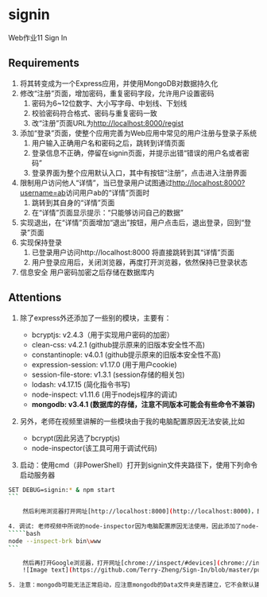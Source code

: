 # signin
Web作业11 Sign In
## Requirements
1. 将其转变成为一个Express应用，并使用MongoDB对数据持久化
2. 修改“注册”页面，增加密码，重复密码字段，允许用户设置密码
    1. 密码为6~12位数字、大小写字母、中划线、下划线
    2. 校验密码符合格式、密码与重复密码一致
    3. 改“注册”页面URL为[http://localhost:8000/regist](http://localhost:8000/regist)
3. 添加“登录”页面，使整个应用完善为Web应用中常见的用户注册与登录子系统
    1. 用户输入正确用户名和密码之后，跳转到详情页面
    2. 登录信息不正确，停留在signin页面，并提示出错“错误的用户名或者密码”
    3. 登录界面为整个应用默认入口，其中有按钮“注册”，点击进入注册界面
4. 限制用户访问他人“详情”，当已登录用户试图通过[http://localhost:8000?username=ab](http://localhost:8000?username=ab)访问用户ab的“详情”页面时
    1. 跳转到其自身的“详情”页面
    2. 在“详情”页面显示提示：“只能够访问自己的数据”
5. 实现退出，在“详情”页面增加“退出”按钮，用户点击后，退出登录，回到“登录”页面
6. 实现保持登录
    1. 已登录用户访问http://localhost:8000 将直接跳转到其“详情”页面
    2. 用户登录应用后，关闭浏览器，再度打开浏览器，依然保持已登录状态
7. 信息安全
    用户密码加密之后存储在数据库内


## Attentions
1. 除了express外还添加了一些别的模块，主要有：
	- 	bcryptjs: v2.4.3（用于实现用户密码的加密）
	- 	clean-css: v4.2.1 (github提示原来的旧版本安全性不高)
	- 	constantinople: v4.0.1 (github提示原来的旧版本安全性不高)
	- 	expression-session: v1.17.0 (用于用户cookie)
	- 	session-file-store: v1.3.1 (session存储的相关包)
	- 	lodash: v4.17.15 (简化指令书写)
    -   node-inspect: v1.11.6 (用于nodejs程序的调试)
	- 	**mongodb: v3.4.1 (数据库的存储，注意不同版本可能会有些命令不兼容)**
	
2. 另外，老师在视频里讲解的一些模块由于我的电脑配置原因无法安装,比如
	- 	bcrypt(因此另选了bcryptjs)
	- 	node-inspector(该工具可用于调试代码)
	
3. 启动：使用cmd（非PowerShell）打开到signin文件夹路径下，使用下列命令启动服务器
`````bash
SET DEBUG=signin:* & npm start
```

	然后利用浏览器打开网址[http://localhost:8000](http://localhost:8000)，即可启动应用
	
4. 调试: 老师视频中所说的node-inspector因为电脑配置原因无法使用，因此添加了node-inspector包，具体调试方法与视频类似，应在signin文件夹下运行命令
`````bash
node --inspect-brk bin\www
```

    然后再打开Google浏览器，打开网址[chrome://inspect/#devices](chrome://inspect/#devices) ，等待一会后点击www下方的inspect(如下图),同时可打开网址进行调试
    ![Image text](https://github.com/Terry-Zheng/Sign-In/blob/master/public/images/%E5%A4%87%E6%B3%A8%E5%9B%BE1.jpg)
    
5. 注意：mongodb可能无法正常启动，应注意mongodb的Data文件夹是否建立，它不会默认建立新的文件夹，需手动添加